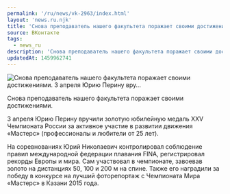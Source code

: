 ```yaml
---
permalink: '/ru/news/vk-2963/index.html'
layout: 'news.ru.njk'
title: 'Снова преподаватель нашего факультета поражает своими достижениями. 3 апреля Юрию Перину вру'
source: ВКонтакте
tags:
  - news_ru
description: 'Снова преподаватель нашего факультета поражает своими достижениями. 3 апреля Юрию Перину вру…'
updatedAt: 1459962741
---
```

![Снова преподаватель нашего факультета поражает своими достижениями. 3 апреля Юрию Перину вру…](https://sun9-58.userapi.com/impf/c628630/v628630021/4e158/rqyqY0oPaAM.jpg?size=600x399&quality=96&proxy=1&sign=4576470c0a0ca624265b86dd115ee4d1&c_uniq_tag=2QSpQWYh88VqD4gbuxfZllePDWC0YwEywFCGiIj_DN8&type=album)

Снова преподаватель нашего факультета поражает своими достижениями.

3 апреля Юрию Перину вручили золотую юбилейную медаль XXV Чемпионата России за активное участие в развитии движения «Мастерс» (профессионалы и любители от 25 лет).

На соревнованиях Юрий Николаевич контролировал соблюдение правил международной федерации плавания FINA, регистрировал рекорды Европы и мира. Сам участвовал в чемпионате, завоевав золото на дистанциях 50, 100 и 200 м на спине. Также его наградили за победу в конкурсе на лучший фоторепортаж с Чемпионата Мира «Мастерс» в Казани 2015 года.
